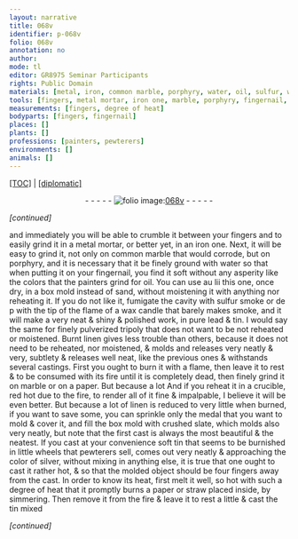 ```yaml
---
layout: narrative
title: 068v
identifier: p-068v
folio: 068v
annotation: no
author:
mode: tl
editor: GR8975 Seminar Participants
rights: Public Domain
materials: [metal, iron, common marble, porphyry, water, oil, sulfur, wax candle, pure lead, tin, finely pulverized tripoly, Burnt linen, marble, paper, linen, crushed slate, soft tin, silver, straw]
tools: [fingers, metal mortar, iron one, marble, porphyry, fingernail, wax candle, paper, crucible, box mold, straw]
measurements: [fingers, degree of heat]
bodyparts: [fingers, fingernail]
places: []
plants: []
professions: [painters, pewterers]
environments: []
animals: []
---
```


<p><a href="{{ site.baseurl }}/translation/">[TOC]</a> | <a href="{{ site.baseurl }}/texts/p-068v_tc/">[diplomatic]</a></p><div class="folio" align="center">- - - - - <a href="http://gallica.bnf.fr/ark:/12148/btv1b10500001g/f142.image" target="_blank"><img src="https://cu-mkp.github.io/2017-workshop-edition/assets/photo-icon.png" alt="folio image: " style="display:inline-block; margin-bottom:-3px;"/>068v</a> - - - - - </div>  
 
*[continued]*
  
and immediately you will be able to crumble it between your <span class="tl"><span class="bp">fingers</span></span> and to easily grind it in a <span class="tl"><span class="m">metal</span> mortar</span>, or better yet, in an <span class="tl"><span class="m">iron</span> one</span>. Next, it will be easy to grind it, not <span class="del">only</span> on <span class="m">common <span class="tl">marble</span></span> <span class="add">that would corrode</span>, but on <span class="tl"><span class="m">porphyry</span></span>, and it is necessary that it be finely ground with <span class="add"><span class="m">water</span></span> so that when putting it on your <span class="tl"><span class="bp">fingernail</span></span>, you find it soft without any asperity like the colors that the <span class="pro">painters</span> grind for <span class="m">oil</span>. You can use <span class="del">au lii</span> this one, once dry, in a box mold instead of sand, without moistening it with anything nor reheating it. If you do not like it, fumigate the cavity with <span class="m">sulfur</span> smoke or <span class="del">de p</span> with the tip of the flame of a <span class="tl"><span class="m">wax candle</span></span> that barely makes smoke, and it will make a very neat & shiny & polished work, in <span class="m"><span class="add">pure</span> lead</span> & <span class="m">tin</span>. I would say the same for <span class="m">finely pulverized tripoly</span> that does not want to be <span class="del">not</span> reheated or moistened. <span class="m">Burnt linen</span> gives less trouble than others, because it does not need to be reheated, nor moistened, & molds <span class="add">and releases</span> very neatly <span class="del">& very</span>, subtlety <span class="del">& releases well</span> neat, like the previous ones & withstands several castings. First you ought to burn it with a flame, then leave it to rest & to be consumed with its fire until it is completely dead, then finely grind it on <span class="tl"><span class="m">marble</span></span> or on a <span class="tl"><span class="m">paper</span></span>. <span class="del">But because a lot</span> And if you reheat it in a <span class="tl">crucible</span>, red hot due to the fire, to render all of it fine & impalpable, I believe it will be even better. But because a lot of <span class="m">linen</span> is reduced to very little when burned, if you want to save some, you can sprinkle only the medal that you want to mold & cover it, and fill the <span class="tl">box mold</span> with <span class="m">crushed slate</span>, which molds also very neatly, but note that the first cast is always the most beautiful & the neatest. If you cast at your convenience <span class="m">soft tin</span> that seems to be burnished in little wheels that <span class="pro">pewterers</span> sell, comes out very neatly & approaching the color of <span class="m">silver</span>, without mixing in anything else, it is true that one ought to cast it rather hot, & so that the molded object should be four <span class="ms"><span class="bp">fingers</span></span> away from the cast. In order to know its heat, first melt it well, <span class="add">so hot</span> <span class="del">with such a <span class="ms">degree of heat</span></span> that it promptly burns a <span class="tl"><span class="m">paper</span></span> or <span class="tl"><span class="m">straw</span></span> placed inside, by simmering. Then remove it from the fire & leave it to rest a little & cast the <span class="m">tin</span> mixed 
 
*[continued]*
 
